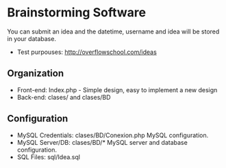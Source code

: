 # Brainstorming Software

You can submit an idea and the datetime, username and idea will be stored in your database.
- Test purpouses: http://overflowschool.com/ideas

## Organization
- Front-end: Index.php - Simple design, easy to implement a new design
- Back-end: clases/ and clases/BD

## Configuration
- MySQL Credentials: clases/BD/Conexion.php MySQL configuration.
- MySQL Server/DB: clases/BD/* MySQL server and database configuration.
- SQL Files: sql/Idea.sql

